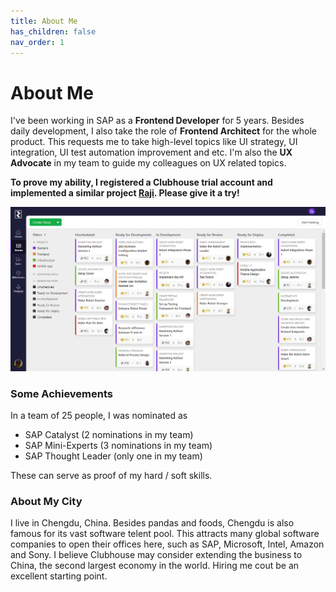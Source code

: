 ```yaml
---
title: About Me
has_children: false
nav_order: 1
---
```


# About Me
I've been working in SAP as a **Frontend Developer** for 5 years. Besides daily development, I also take the role of **Frontend Architect** for the whole product. This requests me to take high-level topics like UI strategy, UI integration, UI test automation improvement and etc. I'm also the **UX Advocate** in my team to guide my colleagues on UX related topics.

**To prove my ability, I registered a Clubhouse trial account and implemented a similar project [Raji](https://cwang1221.github.io/docs/raji/raji.html). Please give it a try!**

![Raji](https://raw.githubusercontent.com/cwang1221/cwang1221.github.io/main/images/raji-stories.png)

### Some Achievements
In a team of 25 people, I was nominated as
- SAP Catalyst (2 nominations in my team)
- SAP Mini-Experts (3 nominations in my team)
- SAP Thought Leader (only one in my team)

These can serve as proof of my hard / soft skills.

### About My City
I live in Chengdu, China. Besides pandas and foods, Chengdu is also famous for its vast software telent pool. This attracts many global software companies to open their offices here, such as SAP, Microsoft, Intel, Amazon and Sony. I believe Clubhouse may consider extending the business to China, the second largest economy in the world. Hiring me cout be an excellent starting point. 

